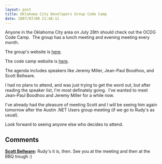 ```yaml
---
layout: post
title: Oklahoma City Developers Group Code Camp
date: 2007/07/08 21:48:11
---
```



Anyone in the Oklahoma City area on July 28th should check out the OCDG Code Camp.  The group has a lunch meeting and evening meeting every month. 

The group's website is [here](http://www.okcpro.net/). 

The code camp website is [here](http://www.okcodecamp.com/).

The agenda includes speakers like Jeremy Miller, Jean-Paul Boodhoo, and Scott Bellware.

I had no plans to attend, and was just trying to get the word out, but after reading the speaker list, I'm most definately going.  I've wanted to meet Jean-Paul Boodhoo and Jeremy Miller for a while now.

I've already had the pleasure of meeting Scott and I will be seeing him again tomorrow after the Austin .NET Users group meeting (if we go to Rudy's as usual).

Look forward to seeing anyone else who decides to attend.

## Comments

**[Scott Bellware](#53 "2007-07-08 23:46:48"):** Rudy's it is, then. See you at the meeting and then at the BBQ trough :)

